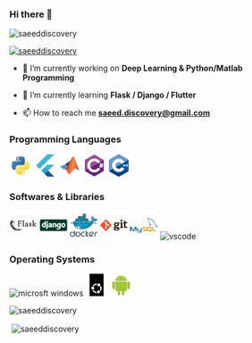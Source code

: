 ### Hi there 👋

<p align="left"> <img src="https://komarev.com/ghpvc/?username=saeeddiscovery&label=Profile%20views&color=0e75b6&style=flat" alt="saeeddiscovery" /> </p>

<p align="left"> <a href="https://github.com/ryo-ma/github-profile-trophy"><img src="https://github-profile-trophy.vercel.app/?username=saeeddiscovery" alt="saeeddiscovery" /></a> </p>

- 🔭 I’m currently working on **Deep Learning & Python/Matlab Programming**

- 🌱 I’m currently learning **Flask / Django / Flutter**

- 📫 How to reach me **saeed.discovery@gmail.com**

<h3 align="left">Programming Languages</h3>
<p align="left"> 
  <img src="https://github.com/devicons/devicon/blob/master/icons/python/python-original.svg" alt="python" width="40" height="40"/>
  <img src="https://github.com/devicons/devicon/blob/master/icons/flutter/flutter-original.svg" alt="flutter" width="40" height="40"/>
  <img src="https://github.com/devicons/devicon/blob/master/icons/matlab/matlab-original.svg" alt="matlab" width="40" height="40"/>
  <img src="https://github.com/devicons/devicon/blob/master/icons/csharp/csharp-original.svg" alt="csharp" width="40" height="40"/>
  <img src="https://github.com/devicons/devicon/blob/master/icons/cplusplus/cplusplus-original.svg" alt="cplusplus" width="40" height="40"/>
  
<h3 align="left">Softwares & Libraries</h3>
<p align="left"> 
  <img src="https://github.com/devicons/devicon/blob/master/icons/flask/flask-original-wordmark.svg" alt="flask" width="50" height="50"/>
  <img src="https://github.com/devicons/devicon/blob/master/icons/django/django-original.svg" alt="django" width="50" height="50"/>
  <img src="https://github.com/devicons/devicon/blob/master/icons/docker/docker-original-wordmark.svg" alt="docker" width="50" height="50"/>
  <img src="https://github.com/devicons/devicon/blob/master/icons/git/git-original-wordmark.svg" alt="git" width="50" height="50"/>
  <img src="https://github.com/devicons/devicon/blob/master/icons/mysql/mysql-original-wordmark.svg" alt="mysql" width="50" height="50"/>
  <img src="https://img.icons8.com/color/48/000000/visual-studio-code-2019.png" alt="vscode" width="40" height="40"/>
  
<h3 align="left">Operating Systems</h3>
<p align="left"> 
  <img src="https://img.icons8.com/fluent/48/000000/windows-10.png" alt="microsft windows" width="40" height="40"/>
  <img src="https://github.com/devicons/devicon/blob/master/icons/ubuntu/ubuntu-plain.svg" alt="ubuntu" width="40" height="40"/>
  <img src="https://github.com/devicons/devicon/blob/master/icons/android/android-plain.svg" alt="android" width="40" height="40"/>
  
<p><img align="left" src="https://github-readme-stats.vercel.app/api/top-langs?username=saeeddiscovery&show_icons=true&locale=en&layout=compact" alt="saeeddiscovery" /></p>
<br>
<p>&nbsp;<img align="center" src="https://github-readme-stats.vercel.app/api?username=saeeddiscovery&show_icons=true&locale=en" alt="saeeddiscovery" /></p>

<!--
**saeeddiscovery/saeeddiscovery** is a ✨ _special_ ✨ repository because its `README.md` (this file) appears on your GitHub profile.

Here are some ideas to get you started:

- 🔭 I’m currently working on ...
- 🌱 I’m currently learning ...
- 👯 I’m looking to collaborate on ...
- 🤔 I’m looking for help with ...
- 💬 Ask me about ...
- 📫 How to reach me: ...
- 😄 Pronouns: ...
- ⚡ Fun fact: ...
-->
